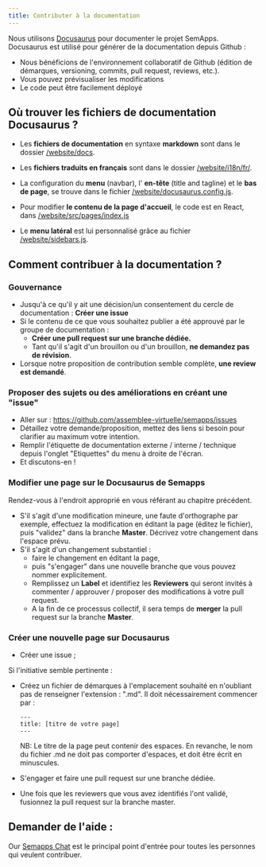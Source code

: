 ```yaml
---
title: Contributer à la documentation
---
```


Nous utilisons [Docusaurus](https://docusaurus.io/) pour documenter le projet SemApps. Docusaurus est utilisé pour générer de la documentation depuis Github :
- Nous bénéficions de l'environnement collaboratif de Github (édition de démarques, versioning, commits, pull request, reviews, etc.).
- Vous pouvez prévisualiser les modifications
- Le code peut être facilement déployé

## Où trouver les fichiers de documentation Docusaurus ?

- Les **fichiers de documentation** en syntaxe **markdown** sont dans le dossier [/website/docs](https://github.com/assemblee-virtuelle/semapps/tree/master/website/docs).

- Les **fichiers traduits en français** sont dans le dossier [/website/i18n/fr/<plugin>](https://github.com/assemblee-virtuelle/semapps/tree/master/website/i18n/fr/).

- La configuration du **menu** (navbar), l' **en-tête** (title and tagline) et le **bas de page**, se trouve dans le fichier [/website/docusaurus.config.js](https://github.com/assemblee-virtuelle/semapps/blob/master/website/docusaurus.config.js).

- Pour modifier **le contenu de la page d'accueil**, le code est en React, dans [/website/src/pages/index.js](https://github.com/assemblee-virtuelle/semapps/blob/master/website/src/pages/index.js)

- Le **menu latéral** est lui personnalisé grâce au fichier [/website/sidebars.js](https://github.com/assemblee-virtuelle/semapps/blob/master/website/sidebars.js).

## Comment contribuer à la documentation ?

### Gouvernance
- Jusqu'à ce qu'il y ait une décision/un consentement du cercle de documentation : **Créer une issue**
- Si le contenu de ce que vous souhaitez publier a été approuvé par le groupe de documentation : 
    - **Créer une pull request sur une branche dédiée.**  
    - Tant qu'il s'agit d'un brouillon ou d'un brouillon, **ne demandez pas de révision**.
- Lorsque notre proposition de contribution semble complète, **une review est demandé**.

### Proposer des sujets ou des améliorations en créant une "issue"

- Aller sur : https://github.com/assemblee-virtuelle/semapps/issues
- Détaillez votre demande/proposition, mettez des liens si besoin pour clarifier au maximum votre intention.
- Remplir l'étiquette de documentation externe / interne / technique depuis l'onglet "Etiquettes" du menu à droite de l'écran.
- Et discutons-en !

### Modifier une page sur le Docusaurus de Semapps
Rendez-vous à l'endroit approprié en vous référant au chapitre précédent.
- S'il s'agit d'une modification mineure, une faute d'orthographe par exemple, effectuez la modification en éditant la page (éditez le fichier), puis "validez" dans la branche __Master__. Décrivez votre changement dans l'espace prévu.
- S'il s'agit d'un changement substantiel :
  - faire le changement en éditant la page,
  - puis "s'engager" dans une nouvelle branche que vous pouvez nommer explicitement.
  - Remplissez un __Label__ et identifiez les __Reviewers__ qui seront invités à commenter / approuver / proposer des modifications à votre pull request.
  - A la fin de ce processus collectif, il sera temps de __merger__ la pull request sur la branche __Master__.

### Créer une nouvelle page sur Docusaurus
- Créer une issue ; 

Si l'initiative semble pertinente :
- Créez un fichier de démarques à l'emplacement souhaité en n'oubliant pas de renseigner l'extension : ".md". Il doit nécessairement commencer par :
  ```
  ---
  title: [titre de votre page]
  ---
  ```

  NB: Le titre de la page peut contenir des espaces. En revanche, le nom du fichier .md ne doit pas comporter d'espaces, et doit être écrit en minuscules.

- S'engager et faire une pull request sur une branche dédiée.
- Une fois que les reviewers que vous avez identifiés l'ont validé, fusionnez la pull request sur la branche master.

## Demander de l'aide : 

Our [Semapps Chat](https://chat.lescommuns.org/channel/semapps_dev) est le principal point d'entrée pour toutes les personnes qui veulent contribuer.
